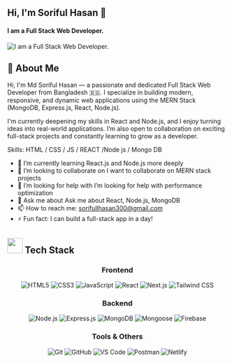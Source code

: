 ## Hi, I'm Soriful Hasan 👋
#### I am a Full Stack Web Developer.
![I am a Full Stack Web Developer.](https://i.ibb.co/ycvqCFCm/Black-and-Yellow-Web-Developer-Linked-In-Banner.png)

## 🚀 About Me
Hi, I'm Md Soriful Hasan — a passionate and dedicated Full Stack Web Developer from Bangladesh 🇧🇩.
I specialize in building modern, responsive, and dynamic web applications using the MERN Stack (MongoDB, Express.js, React, Node.js).

I'm currently deepening my skills in React and Node.js, and I enjoy turning ideas into real-world applications. I’m also open to collaboration on exciting full-stack projects and constantly learning to grow as a developer.

Skills:   HTML / CSS / JS / REACT /Node js / Mongo DB

- 🌱 I’m currently learning React.js and Node.js more deeply 
- 👯 I’m looking to collaborate on  I want to collaborate on MERN stack projects 
- 🤔 I’m looking for help with I’m looking for help with performance optimization 
- 💬 Ask me about  Ask me about React, Node.js, MongoDB 
- 📫 How to reach me:  sorifullhasan300@gmail.com 
- ⚡ Fun fact: I can build a full-stack app in a day! 



## <img src="https://user-images.githubusercontent.com/74038190/212257454-16e3712e-945a-4ca2-b238-408ad0bf87e6.gif" width="35"> Tech Stack

<div align="center">

### Frontend
![HTML5](https://img.shields.io/badge/HTML5-E34F26?style=for-the-badge&logo=html5&logoColor=white)
![CSS3](https://img.shields.io/badge/CSS3-1572B6?style=for-the-badge&logo=css3&logoColor=white)
![JavaScript](https://img.shields.io/badge/JavaScript-F7DF1E?style=for-the-badge&logo=javascript&logoColor=black)
![React](https://img.shields.io/badge/React-20232A?style=for-the-badge&logo=react&logoColor=61DAFB)
![Next.js](https://img.shields.io/badge/Next.js-000000?style=for-the-badge&logo=nextdotjs&logoColor=white)
![Tailwind CSS](https://img.shields.io/badge/Tailwind_CSS-38B2AC?style=for-the-badge&logo=tailwind-css&logoColor=white)

### Backend
![Node.js](https://img.shields.io/badge/Node.js-43853D?style=for-the-badge&logo=node.js&logoColor=white)
![Express.js](https://img.shields.io/badge/Express.js-404D59?style=for-the-badge&logo=express&logoColor=white)
![MongoDB](https://img.shields.io/badge/MongoDB-4EA94B?style=for-the-badge&logo=mongodb&logoColor=white)
![Mongoose](https://img.shields.io/badge/Mongoose-880000?style=for-the-badge&logo=mongoose&logoColor=white)
![Firebase](https://img.shields.io/badge/Firebase-039BE5?style=for-the-badge&logo=firebase&logoColor=white)

### Tools & Others
![Git](https://img.shields.io/badge/Git-F05032?style=for-the-badge&logo=git&logoColor=white)
![GitHub](https://img.shields.io/badge/GitHub-100000?style=for-the-badge&logo=github&logoColor=white)
![VS Code](https://img.shields.io/badge/VS_Code-007ACC?style=for-the-badge&logo=visual-studio-code&logoColor=white)
![Postman](https://img.shields.io/badge/Postman-FF6C37?style=for-the-badge&logo=postman&logoColor=white)
![Netlify](https://img.shields.io/badge/Netlify-00C7B7?style=for-the-badge&logo=netlify&logoColor=white)

</div>




 

